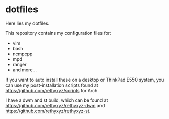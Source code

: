 # dotfiles
Here lies my dotfiles.

This repository contains my configuration files for:
* vim
* bash
* ncmpcpp
* mpd
* ranger
* and more...

If you want to auto install these on a desktop or ThinkPad E550 system, you can use my post-installation scripts found at https://github.com/rethyxyz/scripts for Arch.

I have a dwm and st build, which can be found at https://github.com/rethyxyz/rethyxyz-dwm and https://github.com/rethyxyz/rethyxyz-st.
